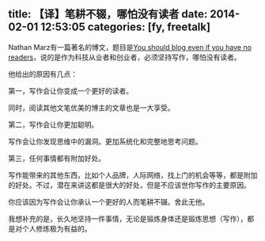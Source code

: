 title: 【译】笔耕不辍，哪怕没有读者
date: 2014-02-01 12:53:05
categories: [fy, freetalk]
---

Nathan Marz有一篇著名的博文，题目是[You should blog even if you have no readers](http://nathanmarz.com/blog/you-should-blog-even-if-you-have-no-readers.html)，说的是作为科技从业者和创业者，必须坚持写作，哪怕没有读者。

他给出的原因有几点：

第一，写作会让你变成一个更好的读者。

同时，阅读其他文笔优美的博主的文章也是一大享受。

第二，写作会让你更加聪明。

写作会让你发现思维中的漏洞。更加系统化和完整地思考问题。

第三，任何事情都有附加好处。

写作能带来的其他东西，比如个人品牌，人际网络，找上门的机会等等，都是附加的好处。不过，潜在来讲这都是很大的好处，但是不应该世你写作的主要原因。

你应该因为写作会让你承认一个更好的人而笔耕不辍。舍此无他。

我想补充的是，长久地坚持一件事情，无论是锻炼身体还是锻炼思想（写作），都是对个人修炼极为有益的。

